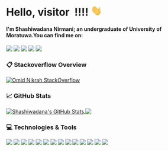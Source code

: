 # Hello, visitor <img src="https://profile-counter.glitch.me/shashiwadana/count.svg" alt="" /> !!!!  <img src="https://github.com/shashiwadana/Shashiwadana/blob/main/wave.gif" width="30px">
#### I'm Shashiwadana Nirmani; an undergraduate of University of Moratuwa.You can find me on: 
[<img   width="22px" src="https://cdn.jsdelivr.net/npm/simple-icons@3.4.1/icons/stackoverflow.svg" />][StackOverFlow]
[<img  width="22px" src="https://cdn.jsdelivr.net/npm/simple-icons@v3/icons/linkedin.svg" />][linkedin] 
[<img   width="22px" src="https://cdn.jsdelivr.net/npm/simple-icons@3.4.1/icons/medium.svg" />][Medium] 
[<img   width="22px" src="https://cdn.jsdelivr.net/npm/simple-icons@3.4.1/icons/hackerrank.svg" />][Hackerrank]
[<img   width="22px" src="https://cdn.jsdelivr.net/npm/simple-icons@3.4.1/icons/facebook.svg" />][Facebook]
<br>
### 📋 Stackoverflow Overview
[![Omid Nikrah StackOverflow](https://github-readme-stackoverflow.vercel.app/?userID=9438103)](https://stackoverflow.com/users/9438103/shashiwadana)
### &#x1f4c8; GitHub Stats
<a href="https://github.com/shashiwadana/Shashiwadana">
  <img align="center" src="https://github-readme-stats.vercel.app/api?username=shashiwadana&show_icons=true&count_private=true&title_color=000000&text_color=000000&icon_color=ff6600" alt="Shashiwadana's GitHub Stats" />
</a>
<a href="https://github.com/MartinHeinz/MartinHeinz">
  <img align="center" src="https://github-readme-stats.vercel.app/api/top-langs/?username=shashiwadana&layout=compact&langs_count=6,html&title_color=000000&text_color=000000&icon_color=ff6600" />
</a>

### 💻 Technologies & Tools

![](https://img.shields.io/badge/Code-Python-informational?style=flat&logo=python&logoColor=white&color=critical)
![](https://img.shields.io/badge/Code-Java-informational?style=flat&logo=java&logoColor=white&color=critical)
![](https://img.shields.io/badge/Frontend-React-informational?style=flat&logo=react&logoColor=white&color=critical)
![](https://img.shields.io/badge/Frontend-Angular-informational?style=flat&logo=angular&logoColor=white&color=critical)
![](https://img.shields.io/badge/Backend-NodeJs-informational?style=flat&logo=node.js&logoColor=white&color=critical)
![](https://img.shields.io/badge/Api-GraphQL-informational?style=flat&logo=graphql&logoColor=white&color=critical)
![](https://img.shields.io/badge/Database-MYSQL-informational?style=flat&logo=mysql&logoColor=white&color=critical)
![](https://img.shields.io/badge/Database-PostgreSQL-informational?style=flat&logo=postgresql&logoColor=white&color=critical)
![](https://img.shields.io/badge/Cloud-AWS-informational?style=flat&logo=amazon-aws&logoColor=white&color=critical)
![](https://img.shields.io/badge/Editor-Pycharm-informational?style=flat&logo=pycharm&logoColor=white&color=critical)
![](https://img.shields.io/badge/Editor-VSCode-informational?style=flat&logo=visual-studio-code&logoColor=white&color=critical)
![](https://img.shields.io/badge/DataMining-Weka-informational?style=flat&logo=weka&logoColor=white&color=critical)
![](https://img.shields.io/badge/Ontology-Protégé-informational?style=flat&logo=protégé&logoColor=white&color=critical)
![](https://img.shields.io/badge/ImageProcessing-OpenCV-informational?style=flat&logo=opencv&logoColor=white&color=critical)
  
[linkedin]: https://www.linkedin.com/in/shashiwadana-nirmani/
[StackOverFlow]: https://stackoverflow.com/users/9438103/shashiwdn
[Facebook]: https://www.facebook.com/Shashiwadana14
[Medium]:https://medium.com/@shashiwadananirmani
[Hackerrank]:https://www.hackerrank.com/unKnownUser1403
